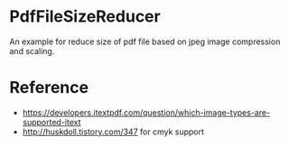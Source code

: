 # PdfFileSizeReducer
An example for reduce size of pdf file based on jpeg image compression and scaling.

# Reference
* https://developers.itextpdf.com/question/which-image-types-are-supported-itext
* http://huskdoll.tistory.com/347 for cmyk support
